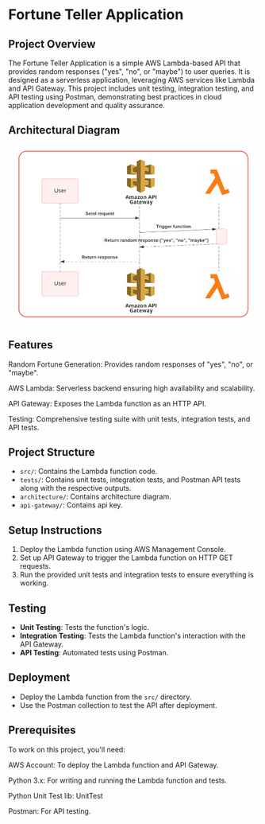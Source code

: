 # Fortune Teller Application
##  Project Overview
The Fortune Teller Application is a simple AWS Lambda-based API that provides random responses ("yes", "no", or "maybe") to user queries. It is designed as a serverless application, leveraging AWS services like Lambda and API Gateway. This project includes unit testing, integration testing, and API testing using Postman, demonstrating best practices in cloud application development and quality assurance.

## Architectural Diagram
![Architectural Diagram](https://github.com/akhilex/AWS-P2/blob/main/architecture-diag/p2.png)

## Features
Random Fortune Generation: Provides random responses of "yes", "no", or "maybe".

AWS Lambda: Serverless backend ensuring high availability and scalability.

API Gateway: Exposes the Lambda function as an HTTP API.

Testing: Comprehensive testing suite with unit tests, integration tests, and API tests.

## Project Structure

- `src/`: Contains the Lambda function code.
- `tests/`: Contains unit tests, integration tests, and Postman API tests along with the respective outputs.
- `architecture/`: Contains architecture diagram.
- `api-gateway/`: Contains api key.

## Setup Instructions

1. Deploy the Lambda function using AWS Management Console.
2. Set up API Gateway to trigger the Lambda function on HTTP GET requests.
3. Run the provided unit tests and integration tests to ensure everything is working.

## Testing

- **Unit Testing**: Tests the function's logic.
- **Integration Testing**: Tests the Lambda function's interaction with the API Gateway.
- **API Testing**: Automated tests using Postman.

## Deployment

- Deploy the Lambda function from the `src/` directory.
- Use the Postman collection to test the API after deployment.


## Prerequisites
To work on this project, you'll need:

AWS Account: To deploy the Lambda function and API Gateway.

Python 3.x: For writing and running the Lambda function and tests.

Python Unit Test lib: UnitTest

Postman: For API testing.
